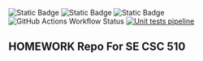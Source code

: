![Static Badge](https://img.shields.io/badge/language-Python-%234C2FA7)
![Static Badge](https://img.shields.io/badge/license-AGPL%20v3-orange)
![Static Badge](https://img.shields.io/badge/platform-linux-red)
![GitHub Actions Workflow Status](https://img.shields.io/github/actions/workflow/status/SE-Fall-2024-Team-69/HomeWork/actions/workflows/unit_tests.yml)
[![Unit tests pipeline](https://github.com/SE-Fall-2024-Team-69/HomeWork/actions/workflows/unit_tests.yml/badge.svg)](https://github.com/SE-Fall-2024-Team-69/HomeWork/actions/workflows/unit_tests.yml)

## HOMEWORK Repo For SE CSC 510
